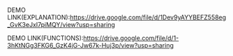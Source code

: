 DEMO LINK(EXPLANATION):https://drive.google.com/file/d/1Dev9yAYYBEFZ558eg_GvK3eJxI7piMQY/view?usp=sharing 

DEMO LINK(FUNCTIONS):https://drive.google.com/file/d/1-3hKtNGg3FKG6_GzK4jG-Jw67k-Huj3p/view?usp=sharing
